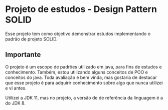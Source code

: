 #  Projeto de estudos - Design Pattern SOLID

  Esse projeto tem como objetivo demonstrar estudos implementando o padrão de projeto SOLID.
  
  ## Importante
  O projeto é um escopo de padrões utilizado em java, para fins de estudos e conhecimento. Também, estou utilizando alguns conceitos de POO e conceitos do java.
  Toda avaliação é bem vinda, mas gostaria de destacar que esse projeto é para adquirir conhecimento sobre algo que nunca utilizei e vi antes.
  
  Utilizei a JDK 11, mas no projeto, a versão de de referência da linguagem é a do JDK 8.
 
